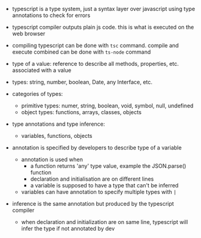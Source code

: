 - typescript is a type system, just a syntax layer over javascript using type annotations to check for errors
- typescript compiler outputs plain js code. this is what is executed on the web browser
- compiling typescript can be done with `tsc` command. compile and execute combined can be done with `ts-node` command

- type of a value: reference to describe all methods, properties, etc. associated with a value
- types: string, number, boolean, Date, any Interface, etc.
- categories of types:
  - primitive types: numer, string, boolean, void, symbol, null, undefined
  - object types: functions, arrays, classes, objects

- type annotations and type inference:
  - variables, functions, objects
- annotation is specified by developers to describe type of a variable
  - annotation is used when
    - a function returns 'any' type value, example the JSON.parse() function
    - declaration and initialisation are on different lines
    - a variable is supposed to have a type that can't be inferred
  - variables can have annotation to specify multiple types with `|`
- inference is the same annotation but produced by the typescript compiler
  - when declaration and initialization are on same line, typescript will infer the type if not annotated by dev